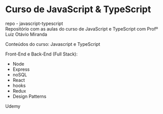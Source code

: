 # Curso de JavaScript & TypeScript
repo - javascript-typescript<br>
Repositório com as aulas do curso de JavaScript e TypeScript com Profº Luiz Otávio Miranda
<p>
    Conteúdos do curso: Javascript e TypeScript
</p> 
<p>
   Front-End e Back-End (Full Stack):
</p>
<ul>
  <li>Node</li>
  <li> Express</li>
  <li>noSQL</li>
  <li> React</li>
  <li>hooks</li>
  <li>Redux</li>
  <li> Design Patterns</li>
</ul>

<p>
  Udemy
</p>

   
